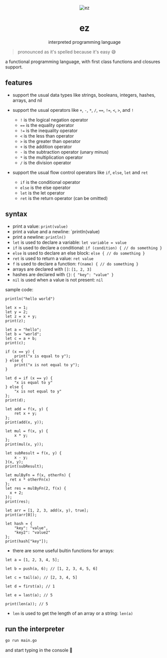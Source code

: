 <p align="center">
  <img src="https://user-images.githubusercontent.com/48713070/183254053-616803e8-37e3-42d6-94c7-a7e8813851fa.png" alt="ez" />
</p>

<h1 align="center">ez</h1>
<p align="center">interpreted programming language</p>

> pronounced as it's spelled because it's easy 😅

a functional programming language, with first class functions and closures support.

## features

- support the usual data types like strings, booleans, integers, hashes, arrays, and nil

- support the usual operators like `+`, `-`, `*`, `/`, `==`, `!=`, `<`, `>`, and `!`

  - `!` is the logical negation operator
  - `==` is the equality operator
  - `!=` is the inequality operator
  - `<` is the less than operator
  - `>` is the greater than operator
  - `+` is the addition operator
  - `-` is the subtraction operator (unary minus)
  - `*` is the multiplication operator
  - `/` is the division operator

- support the usual flow control operators like `if`, `else`, `let` and `ret`

  - `if` is the conditional operator
  - `else` is the else operator
  - `let` is the let operator
  - `ret` is the return operator (can be omitted)

## syntax

- print a value: `print(value)`
- print a value and a newline: `println(value)
- print a newline: `println()`
- `let` is used to declare a variable: `let variable = value`
- `if` is used to declare a conditional: `if (condition) { // do something }`
- `else` is used to declare an else block: `else { // do something }`
- `ret` is used to return a value: `ret value`
- `f` is used to declare a function: `f(name) { // do something }`
- arrays are declared with `[]`: `[1, 2, 3]`
- hashes are declared with `{}`: `{ "key": "value" }`
- `nil` is used when a value is not present: `nil`

sample code:

```
println("hello world")

let x = 1;
let y = 2;
let z = x + y;
print(z);

let a = "hello";
let b = "world";
let c = a + b;
print(c);

if (x == y) {
    print("x is equal to y");
} else {
    print("x is not equal to y");
}

let d = if (x == y) {
    "x is equal to y"
} else {
    "x is not equal to y"
};
print(d);

let add = f(x, y) {
    ret x + y;
};
print(add(x, y));

let mul = f(x, y) {
    x * y;
};
print(mul(x, y));

let subResult = f(x, y) {
    x - y;
}(x, y);
print(subResult);

let mulByFn = f(x, otherFn) {
  ret x * otherFn(x)
};
let res = mulByFn(2, f(x) {
  x + 2;
});
print(res);

let arr = [1, 2, 3, add(x, y), true];
print(arr[0]);

let hash = {
    "key": "value",
    "key2": "value2"
};
print(hash["key"]);
```

- there are some useful bultin functions for arrays:

```
let a = [1, 2, 3, 4, 5];

let b = push(a, 6); // [1, 2, 3, 4, 5, 6]

let c = tail(a); // [2, 3, 4, 5]

let d = first(a); // 1

let e = last(a); // 5

print(len(a)); // 5

```

- `len` is used to get the length of an array or a string: `len(a)`

## run the interpreter

```sh
go run main.go
```

and start typing in the console 💛
